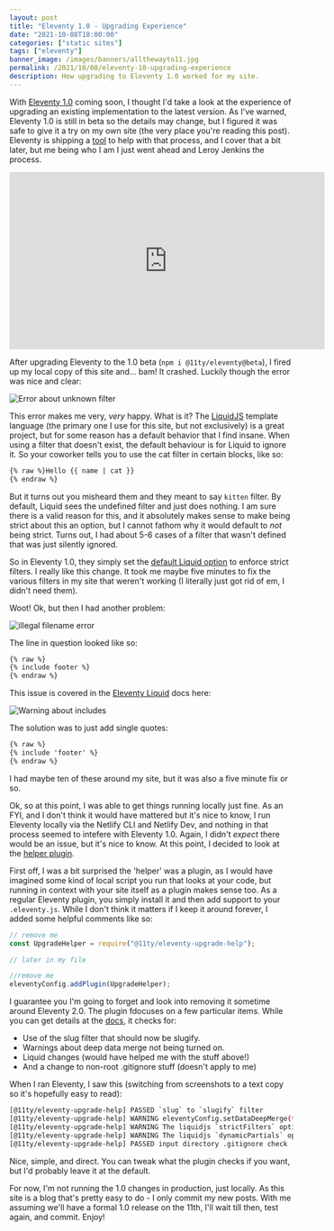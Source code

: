 ```yaml
---
layout: post
title: "Eleventy 1.0 - Upgrading Experience"
date: "2021-10-08T18:00:00"
categories: ["static sites"]
tags: ["eleventy"]
banner_image: /images/banners/allthewayto11.jpg
permalink: /2021/10/08/eleventy-10-upgrading-experience
description: How upgrading to Eleventy 1.0 worked for my site.
---
```


With [Eleventy 1.0](https://www.11ty.dev/blog/eleventy-v1-beta/) coming soon, I thought I'd take a look at the experience of upgrading an existing implementation to the latest version. As I've warned, Eleventy 1.0 is still in beta so the details may change, but I figured it was safe to give it a try on my own site (the very place you're reading this post). Eleventy is shipping a [tool](https://github.com/11ty/eleventy-upgrade-help) to help with that process, and I cover that a bit later, but me being who I am I just went ahead and Leroy Jenkins the process.

<iframe width="560" height="315" src="https://www.youtube.com/embed/mLyOj_QD4a4" title="YouTube video player" frameborder="0" allow="accelerometer; autoplay; clipboard-write; encrypted-media; gyroscope; picture-in-picture" allowfullscreen></iframe>

After upgrading Eleventy to the 1.0 beta (`npm i @11ty/eleventy@beta`), I fired up my local copy of this site and... bam! It crashed. Luckily though the error was nice and clear:

<p>
<img data-src="https://static.raymondcamden.com/images/2021/10/upgrade1.jpg" alt="Error about unknown filter" class="lazyload imgborder imgcenter">
</p>

This error makes me very, *very* happy. What is it? The [LiquidJS](https://liquidjs.com/) template language (the primary one I use for this site, but not exclusively) is a great project, but for some reason has a default behavior that I find insane. When using a filter that doesn't exist, the default behaviour is for Liquid to ignore it. So your coworker tells you to use the cat filter in certain blocks, like so:

```html
{% raw %}Hello {{ name | cat }}
{% endraw %}
```

But it turns out you misheard them and they meant to say `kitten` filter. By default, Liquid sees the undefined filter and just does nothing. I am sure there is a valid reason for this, and it absolutely makes sense to make being strict about this an option, but I cannot fathom why it would default to *not* being strict. Turns out, I had about 5-6 cases of a filter that wasn't defined that was just silently ignored. 

So in Eleventy 1.0, they simply set the [default Liquid option](https://github.com/11ty/eleventy/issues/222) to enforce strict filters. I really like this change. It took me maybe five minutes to fix the various filters in my site that weren't working (I literally just got rid of em, I didn't need them). 

Woot! Ok, but then I had another problem: 

<p>
<img data-src="https://static.raymondcamden.com/images/2021/10/upgrade2.jpg" alt="illegal filename error" class="lazyload imgborder imgcenter">
</p>

The line in question looked like so:

```html
{% raw %}
{% include footer %}
{% endraw %}
```

This issue is covered in the [Eleventy Liquid](https://www.11ty.dev/docs/languages/liquid/) docs here:

<p>
<img data-src="https://static.raymondcamden.com/images/2021/10/upgrade3.jpg" alt="Warning about includes" class="lazyload imgborder imgcenter">
</p>

The solution was to just add single quotes:

```html
{% raw %}
{% include 'footer' %}
{% endraw %}
```

I had maybe ten of these around my site, but it was also a five minute fix or so.

Ok, so at this point, I was able to get things running locally just fine. As an FYI, and I don't think it would have mattered but it's nice to know, I run Eleventy locally via the Netlify CLI and Netlify Dev, and nothing in that process seemed to intefere with Eleventy 1.0. Again, I didn't *expect* there would be an issue, but it's nice to know. At this point, I decided to look at the [helper plugin](https://github.com/11ty/eleventy-upgrade-help). 

First off, I was a bit surprised the 'helper' was a plugin, as I would have imagined some kind of local script you run that looks at your code, but running in context with your site itself as a plugin makes sense too. As a regular Eleventy plugin, you simply install it and then add support to your `.eleventy.js`. While I don't think it matters if I keep it around forever, I added some helpful comments like so:

```js
// remove me
const UpgradeHelper = require("@11ty/eleventy-upgrade-help");

// later in my file

//remove me
eleventyConfig.addPlugin(UpgradeHelper);
```

I guarantee you I'm going to forget and look into removing it sometime around Eleventy 2.0. The plugin fdocuses on a few particular items. While you can get details at the [docs](https://github.com/11ty/eleventy-upgrade-help), it checks for:

* Use of the slug filter that should now be slugify.
* Warnings about deep data merge not being turned on.
* Liquid changes (would have helped me with the stuff above!)
* And a change to non-root .gitignore stuff (doesn't apply to me)

When I ran Eleventy, I saw this (switching from screenshots to a text copy so it's hopefully easy to read):

```bash
[@11ty/eleventy-upgrade-help] PASSED `slug` to `slugify` filter
[@11ty/eleventy-upgrade-help] WARNING eleventyConfig.setDataDeepMerge(true) is the new 1.0 default. Revert with eleventyConfig.setDataDeepMerge(false);
[@11ty/eleventy-upgrade-help] WARNING The liquidjs `strictFilters` option default (in Eleventy) changed from false to true. Revert with `eleventyConfig.setLiquidOptions({ strictFilters: false })`.
[@11ty/eleventy-upgrade-help] WARNING The liquidjs `dynamicPartials` option default changed from false to true. Functionally this means `include` statements require quotes now. Revert with `eleventyConfig.setLiquidOptions({ dynamicPartials: false })`.
[@11ty/eleventy-upgrade-help] PASSED input directory .gitignore check
```

Nice, simple, and direct. You can tweak what the plugin checks if you want, but I'd probably leave it at the default.

For now, I'm not running the 1.0 changes in production, just locally. As this site is a blog that's pretty easy to do - I only commit my new posts. With me assuming we'll have a formal 1.0 release on the 11th, I'll wait till then, test again, and commit. Enjoy!
